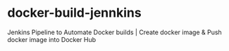 # docker-build-jennkins
Jenkins Pipeline to Automate Docker builds | Create docker image &amp; Push docker image into Docker Hub
